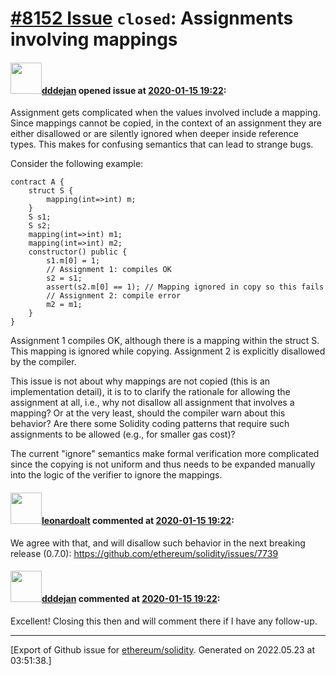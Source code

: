 # [\#8152 Issue](https://github.com/ethereum/solidity/issues/8152) `closed`: Assignments involving mappings

#### <img src="https://avatars.githubusercontent.com/u/1482564?u=539d1592b88943f77df13809d6172ad7fa6a06b3&v=4" width="50">[dddejan](https://github.com/dddejan) opened issue at [2020-01-15 19:22](https://github.com/ethereum/solidity/issues/8152):

Assignment gets complicated when the values involved include a mapping. Since mappings cannot be copied, in the context of an assignment they are either disallowed or are silently ignored when deeper inside reference types. This makes for confusing semantics that can lead to strange bugs.

Consider the following example:

```solidity
contract A {
    struct S {
        mapping(int=>int) m;
    }    
    S s1;
    S s2;    
    mapping(int=>int) m1;
    mapping(int=>int) m2;    
    constructor() public {
        s1.m[0] = 1;
        // Assignment 1: compiles OK
        s2 = s1;
        assert(s2.m[0] == 1); // Mapping ignored in copy so this fails
        // Assignment 2: compile error
        m2 = m1;
    }
}
```

Assignment 1 compiles OK, although there is a mapping within the struct S. This mapping is ignored while copying. Assignment 2 is explicitly disallowed by the compiler.

This issue is not about why mappings are not copied (this is an implementation detail), it is to to clarify the rationale for allowing the assignment at all, i.e., why not disallow all assignment that involves a mapping? Or at the very least, should the compiler warn about this behavior? Are there some Solidity coding patterns that require such assignments to be allowed (e.g., for smaller gas cost)?

The current "ignore" semantics make formal verification more complicated since the copying is not uniform and thus needs to be expanded manually into the logic of the verifier to ignore the mappings. 

#### <img src="https://avatars.githubusercontent.com/u/504195?u=ce2facd14af9fd474ebff49f0d44891f56f7500f&v=4" width="50">[leonardoalt](https://github.com/leonardoalt) commented at [2020-01-15 19:22](https://github.com/ethereum/solidity/issues/8152#issuecomment-574856685):

We agree with that, and will disallow such behavior in the next breaking release (0.7.0): https://github.com/ethereum/solidity/issues/7739

#### <img src="https://avatars.githubusercontent.com/u/1482564?u=539d1592b88943f77df13809d6172ad7fa6a06b3&v=4" width="50">[dddejan](https://github.com/dddejan) commented at [2020-01-15 19:22](https://github.com/ethereum/solidity/issues/8152#issuecomment-574860222):

Excellent! Closing this then and will comment there if I have any follow-up.


-------------------------------------------------------------------------------



[Export of Github issue for [ethereum/solidity](https://github.com/ethereum/solidity). Generated on 2022.05.23 at 03:51:38.]
